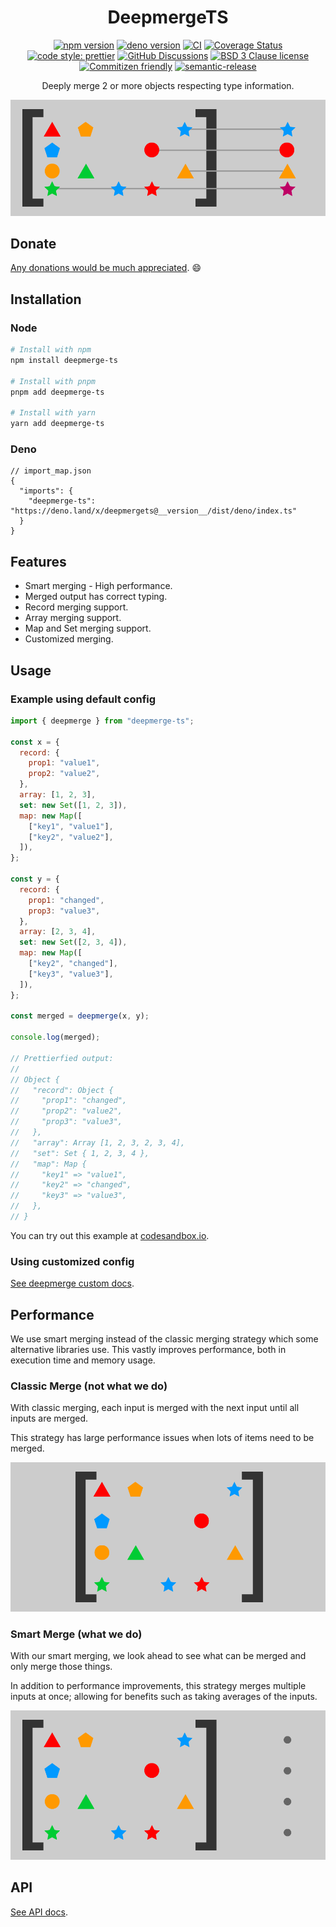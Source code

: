 <div align="center">

# DeepmergeTS

[![npm version](https://img.shields.io/npm/v/deepmerge-ts.svg)](https://www.npmjs.com/package/deepmerge-ts)
[![deno version](https://img.shields.io/github/v/tag/RebeccaStevens/deepmerge-ts?label=deno&sort=semver)](https://deno.land/x/deepmergets)
[![CI](https://github.com/RebeccaStevens/deepmerge-ts/actions/workflows/ci.yml/badge.svg)](https://github.com/RebeccaStevens/deepmerge-ts/actions/workflows/ci.yml)
[![Coverage Status](https://codecov.io/gh/RebeccaStevens/deepmerge-ts/branch/main/graph/badge.svg?token=MVpR1oAbIT)](https://codecov.io/gh/RebeccaStevens/deepmerge-ts)\
[![code style: prettier](https://img.shields.io/badge/code_style-prettier-ff69b4.svg?style=flat-square)](https://github.com/prettier/prettier)
[![GitHub Discussions](https://img.shields.io/github/discussions/RebeccaStevens/deepmerge-ts?style=flat-square)](https://github.com/RebeccaStevens/deepmerge-ts/discussions)
[![BSD 3 Clause license](https://img.shields.io/github/license/RebeccaStevens/deepmerge-ts.svg?style=flat-square)](https://opensource.org/licenses/BSD-3-Clause)
[![Commitizen friendly](https://img.shields.io/badge/commitizen-friendly-brightgreen.svg?style=flat-square)](https://commitizen.github.io/cz-cli/)
[![semantic-release](https://img.shields.io/badge/%20%20%F0%9F%93%A6%F0%9F%9A%80-semantic--release-e10079.svg?style=flat-square)](https://github.com/semantic-release/semantic-release)

Deeply merge 2 or more objects respecting type information.

![classic merge animation](./assets/header.png)

</div>

## Donate

[Any donations would be much appreciated](./DONATIONS.md). 😄

## Installation

### Node

```sh
# Install with npm
npm install deepmerge-ts

# Install with pnpm
pnpm add deepmerge-ts

# Install with yarn
yarn add deepmerge-ts
```

### Deno

```jsonc
// import_map.json
{
  "imports": {
    "deepmerge-ts": "https://deno.land/x/deepmergets@__version__/dist/deno/index.ts"
  }
}
```

## Features

- Smart merging - High performance.
- Merged output has correct typing.
- Record merging support.
- Array merging support.
- Map and Set merging support.
- Customized merging.

## Usage

### Example using default config

```js
import { deepmerge } from "deepmerge-ts";

const x = {
  record: {
    prop1: "value1",
    prop2: "value2",
  },
  array: [1, 2, 3],
  set: new Set([1, 2, 3]),
  map: new Map([
    ["key1", "value1"],
    ["key2", "value2"],
  ]),
};

const y = {
  record: {
    prop1: "changed",
    prop3: "value3",
  },
  array: [2, 3, 4],
  set: new Set([2, 3, 4]),
  map: new Map([
    ["key2", "changed"],
    ["key3", "value3"],
  ]),
};

const merged = deepmerge(x, y);

console.log(merged);

// Prettierfied output:
//
// Object {
//   "record": Object {
//     "prop1": "changed",
//     "prop2": "value2",
//     "prop3": "value3",
//   },
//   "array": Array [1, 2, 3, 2, 3, 4],
//   "set": Set { 1, 2, 3, 4 },
//   "map": Map {
//     "key1" => "value1",
//     "key2" => "changed",
//     "key3" => "value3",
//   },
// }
```

You can try out this example at [codesandbox.io](https://codesandbox.io/s/deepmerge-ts-example-iltxby?file=/src/example.ts).

### Using customized config

[See deepmerge custom docs](./docs/deepmergeCustom.md).

## Performance

We use smart merging instead of the classic merging strategy which some alternative libraries use. This vastly improves performance, both in execution time and memory usage.

### Classic Merge (not what we do)

With classic merging, each input is merged with the next input until all inputs are merged.

This strategy has large performance issues when lots of items need to be merged.

![classic merge animation](./assets/classic-merge.gif)

### Smart Merge (what we do)

With our smart merging, we look ahead to see what can be merged and only merge those things.

In addition to performance improvements, this strategy merges multiple inputs at once; allowing for benefits such as taking averages of the inputs.

![smart merge animation](./assets/smart-merge.gif)

## API

[See API docs](./docs/API.md).
